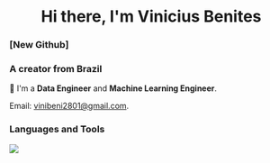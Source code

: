 <h1 align="center">Hi there, I'm Vinicius Benites</h1>

### [New Github]
### A creator from Brazil
🔭 I'm a **Data Engineer** and **Machine Learning Engineer**.

Email: [vinibeni2801@gmail.com](mailto:vinibeni2801@gmail.com).

[Curriculum]: (https://vinibeni2801.github.io/viniciusbenites.github.io/)

### Languages and Tools

![](https://skillicons.dev/icons?i=aws,gcp,azure,py,go,docker,kubernetes,terraform,ansible,git,github,gitlab,bitbucket,jenkins,kafka,mysql,postgres,mongodb,redis&theme=light)



